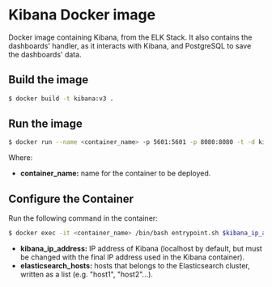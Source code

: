 # Kibana Docker image

Docker image containing Kibana, from the ELK Stack. It also contains the dashboards' handler, as it interacts with Kibana, and PostgreSQL to save the dashboards' data.

## Build the image

```sh
$ docker build -t kibana:v3 .
```

## Run the image

```sh
$ docker run --name <container_name> -p 5601:5601 -p 8080:8080 -t -d kibana:v3
```

Where:

* **container_name:** name for the container to be deployed.

## Configure the Container

Run the following command in the container:

```sh
$ docker exec -it <container_name> /bin/bash entrypoint.sh $kibana_ip_address $elasticsearch_hosts 
```

* **kibana_ip_address:** IP address of Kibana (localhost by default, but must be changed with the final IP address used in the Kibana container).
* **elasticsearch_hosts:** hosts that belongs to the Elasticsearch cluster, written as a list (e.g. \"host1\", \"host2\"...).
